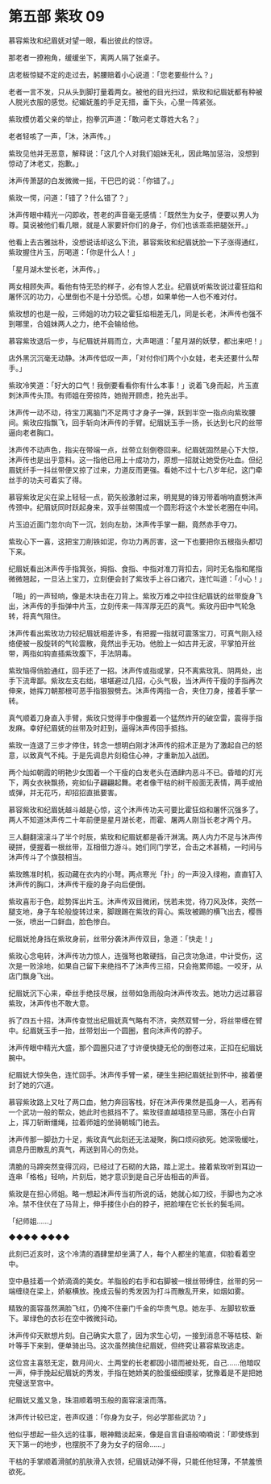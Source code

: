 # 第五部 紫玫 09

慕容紫玫和纪眉妩对望一眼，看出彼此的惊讶。

那老者一撩袍角，缓缓坐下，离两人隔了张桌子。

店老板惊疑不定的走过去，躬腰赔着小心说道：「您老要些什么？」

老者一言不发，只从头到脚打量着两女。被他的目光扫过，紫玫和纪眉妩都有种被人脱光衣服的感觉。纪媚妩羞的手足无措，垂下头，心里一阵紧张。

紫玫模仿着父亲的举止，抱拳沉声道：「敢问老丈尊姓大名？」

老者轻咳了一声，「沐，沐声传。」

紫玫见他并无恶意，解释说：「这几个人对我们姐妹无礼，因此略加惩治，没想到惊动了沐老丈，抱歉。」

沐声传萧瑟的白发微微一摇，干巴巴的说：「你错了。」

紫玫一愕，问道：「错了？什么错了？」

沐声传眼中精光一闪即收，苍老的声音毫无感情：「既然生为女子，便要以男人为尊。莫说被他们看几眼，就是人家要奸你们的身子，你们也该乖乖把腿张开。」

他看上去古雅拙朴，没想说话却这么下流，慕容紫玫和纪眉妩脸一下子涨得通红，紫玫握住片玉，厉喝道：「你是什么人！」

「星月湖木堂长老，沐声传。」

两女相顾失声。看他有恃无恐的样子，必有惊人艺业。纪眉妩听紫玫说过霍狂焰和屠怀沉的功力，心里倒也不是十分恐慌。心想，如果单他一人也不难对付。

紫玫想的也是一般，三师姐的功力较之霍狂焰相差无几，同是长老，沐声传也强不到哪里，合姐妹两人之力，绝不会输给他。

慕容紫玫退后一步，与纪眉妩并肩而立，大声喝道：「星月湖的妖孽，都出来吧！」

店外黑沉沉毫无动静。沐声传低叹一声，「对付你们两个小女娃，老夫还要什么帮手。」

紫玫冷笑道：「好大的口气！我倒要看看你有什么本事！」说着飞身而起，片玉直刺沐声传头顶。有师姐在旁掠阵，她抛开顾虑，抢先出手。

沐声传一动不动，待宝刀离脑门不足两寸才身子一弹，跃到半空一指点向紫玫腰间。紫玫应指飘飞，回手斩向沐声传的手臂。纪眉妩玉手一扬，长达到七尺的丝带逼向老者胸口。

沐声传不动声色，指尖在带端一点，丝带立刻倒卷回来。纪眉妩固然是心下大惊，沐声传也是出乎意料。这一指他已用上十成功力，原想一招就让她受伤吐血。但纪眉妩纤手一抖丝带便又掠了过来，力道反而更强。看她不过十七八岁年纪，这门牵丝手的功夫可着实了得。

慕容紫玫足尖在梁上轻轻一点，箭矢般激射过来，明晃晃的锋刃带着哨响直劈沐声传颈中。纪眉妩同时跃起身来，双手丝带围成一个圆形将这个木堂长老圈在中间。

片玉迫近面门忽尔向下一沉，划向左肋，沐声传手掌一翻，竟然赤手夺刀。

紫玫心下一喜，这把宝刀削铁如泥，你功力再厉害，这一下也要把你五根指头都切下来。

纪眉妩看出沐声传手指箕张，拇指、食指、中指对准刀背扣去，同时无名指和尾指微微翘起，一旦沾上宝刀，立刻便会封了紫玫手上谷口诸穴，连忙叫道：「小心！」

「啪」的一声轻响，像是木块击在刀背上。紫玫万难之中拉住纪眉妩的丝带旋身飞出，沐声传的手指弹中片玉，立刻传来一阵浑厚无匹的真气。紫玫丹田中气轮急转，将真气阻住。

沐声传看出紫玫功力较纪眉妩相差许多，有把握一指就可震落宝刀，可真气刚入经络便被一股旋转的气轮震散，竟然出手无功。他脸上一如古井无波，平掌拍开丝带，两指如钩直插紫玫腹下，手法阴毒。

紫玫恼得俏脸通红，回手还了一招。沐声传或指或掌，只不离紫玫乳、阴两处，出手下流卑鄙。紫玫左支右绌，堪堪避过几招，心头气极，当沐声传干瘦的手指再次伸来，她挥刀朝那根可恶手指狠狠劈去。沐声传两指一合，夹住刀身，接着手掌一转。

真气顺着刀身直入手臂，紫玫只觉得手中像握着一个猛然炸开的破空雷，震得手指发麻。幸好纪眉妩的丝带及时赶到，逼得沐声传回手抵挡。

紫玫一连退了三步才停住，转念一想明白刚才沐声传的招术正是为了激起自己的怒意，以致真气不纯。于是先调息片刻稳住心神，才重新加入战团。

两个灿如朝霞的明艳少女围着一个干瘦的白发老头在酒肆内恶斗不已。昏暗的灯光下，两女衣袂飘扬，宛如仙子翩翩起舞。老者像干枯的树干般面无表情，两手或拍或弹，并无花巧，却招招直抵要害。

慕容紫玫和纪眉妩越斗越是心惊，这个沐声传功夫可要比霍狂焰和屠怀沉强多了。两人不知道沐声传二十年前便是星月湖长老，而霍、屠两人刚当长老才两个月。

三人翻翻滚滚斗了半个时辰，紫玫和纪眉妩都是香汗淋漓。两人内力不足与沐声传硬拼，便握着一根丝带，互相借力游斗。她们同门学艺，合击之术甚精，一时间与沐声传斗了个旗鼓相当。

紫玫瞧准时机，扳动藏在衣内的小弩。两点寒光「扑」的一声没入绿袍，直直钉入沐声传的胸口，沐声传干瘦的身子向后便倒。

紫玫喜形于色，趁势挥出片玉。沐声传双目微闭，恍若未觉，待刀风及体，突然一腿支地，身子车轮般旋转过来，脚跟踢在紫玫的背心。紫玫被踢的横飞出去，樱唇一张，喷出一口鲜血，脸色惨白。

纪眉妩抢身挡在紫玫身前，丝带分袭沐声传双目，急道：「快走！」

紫玫心念电转，沐声传功力惊人，连强弩也敢硬挡，自己贪功急进，中计受伤，这次是一败涂地，如果自己留下来绝挡不了沐声传三招，只会拖累师姐。一咬牙，从店门飘身飞出。

纪眉妩沉下心来，牵丝手绝技尽展，丝带如急雨般向沐声传攻去。她功力远过慕容紫玫，沐声传也不敢大意。

拆了四五十招，沐声传查觉出纪眉妩真气略有不济，突然双臂一分，将丝带缠在臂中。纪眉妩玉手一抬，丝带划出一个圆圈，套向沐声传的脖子。

沐声传眼中精光大盛，那个圆圈只进了寸许便快捷无伦的倒卷过来，正扣在纪眉妩腕中。

纪眉妩大惊失色，连忙回手。沐声传手臂一紧，硬生生把纪眉妩扯到怀中，接着便封了她的穴道。

慕容紫玫路上又吐了两口血，勉力奔回客栈，好在沐声传果然是孤身一人，若再有一个武功一般的帮众，她此时也抵挡不了。紫玫径直越墙掠至马廊，落在小白背上，挥刀斩断缰绳，拉着师姐的坐骑朝城门驰去。

沐声传那一脚劲力十足，紫玫真气此刻还无法凝聚，胸口烦闷欲死。她深吸缓吐，调息丹田散乱的真气，再送到背心的伤处。

清脆的马蹄突然变得沉闷，已经过了石砌的大路，踏上泥土。接着紫玫听到耳边一连串「格格」轻响，片刻后，她才意识到是自己牙齿相击的声音。

紫玫是在担心师姐。略一想起沐声传当初所说的话，她就心如刀绞，手脚也为之冰冷。禁不住伏在了马背上，伸手搂住小白的脖子，把脸埋在它长长的鬓毛间。

「纪师姐……」

◆◆◆◆ ◆◆◆◆

此刻已近亥时，这个冷清的酒肆里却坐满了人，每个人都坐的笔直，仰脸看着空中。

空中悬挂着一个娇滴滴的美女。羊脂般的右手和右脚被一根丝带缚住，丝带的另一端缠绕在梁上，娇躯横放。挽成云髻的秀发因为打斗而散乱开来，如烟如雾。

精致的面容虽然满脸飞红，仍掩不住豪门千金的华贵气息。她左手、左脚软软垂下。翠绿色的衣衫在空中微微抖动。

沐声传仰天默想片刻。自己确实大意了，因为求生心切，一接到消息不等枯枝、新叶等手下来到，便单骑出马。这次虽然擒住纪眉妩，但终究让慕容紫玫逃走。

这位宫主喜怒无定，数月间火、土两堂的长老都因小错而被处死，自己……他暗叹一声，伸手挽起纪眉妩的秀发，手指在她娇美的脸蛋细细摸挲，犹豫着是不是把她完璧送至宫中。

纪眉妩又羞又急，珠泪顺着明玉般的面容滚滚而落。

沐声传计较已定，苍声叹道：「你身为女子，何必学那些武功？」

他似乎想起一些久远的往事，眼神黯淡起来，像是自言自语般喃喃说：「即使练到天下第一的地步，也摆脱不了身为女子的宿命……」

干枯的手掌顺着滑腻的肌肤滑入衣领，纪眉妩动弹不得，只能任他轻薄，不禁羞愤欲死。

